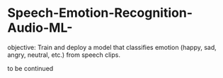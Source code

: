 # Speech-Emotion-Recognition-Audio-ML-
 objective: Train and deploy a model that classifies emotion (happy, sad, angry, neutral, etc.) from speech clips.

to be continued
